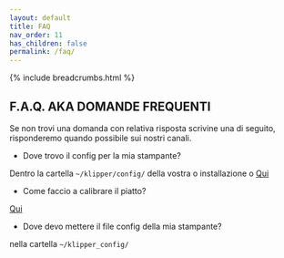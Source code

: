 ```yaml
---
layout: default
title: FAQ
nav_order: 11
has_children: false
permalink: /faq/
---
```


{% include breadcrumbs.html %}

## F.A.Q. AKA DOMANDE FREQUENTI

Se non trovi una domanda con relativa risposta scrivine una di seguito, risponderemo quando possibile sui nostri canali.

* Dove trovo il config per la mia stampante? 

Dentro la cartella `~/klipper/config/` della vostra o installazione o [Qui](https://github.com/KevinOConnor/klipper/tree/master/config)

* Come faccio a calibrare il piatto? 

[Qui](https://sugar012.github.io/klipperITA/docs/calibrazioni.html#calibrazioni)

* Dove devo mettere il file config della mia stampante?

nella cartella `~/klipper_config/`
